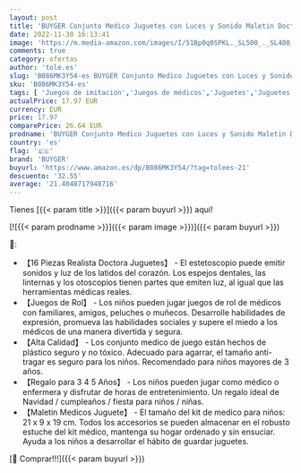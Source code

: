```yaml
---
layout: post
title: 'BUYGER Conjunto Medico Juguetes con Luces y Sonido Maletin Doctora Kit Enfermera Juguetes Juegos de rol Regalos de Cumpleaños de Navidad para Niña Niños Bebé 3 4 5 Años  Azul '
date: 2022-11-30 16:13:41
image: 'https://m.media-amazon.com/images/I/51Bp0q0SPKL._SL500_._SL400_.jpg'
comments: true
category: ofertas
author: 'tole.es'
slug: 'B086MK3Y54-es BUYGER Conjunto Medico Juguetes con Luces y Sonido Maletin...'
sku: 'B086MK3Y54-es'
tags: [ 'Juegos de imitación','Juegos de médicos','Juguetes','Juguetes y juegos','bebé','buyger','🇪🇸', ]
actualPrice: 17.97 EUR
currency: EUR
price: 17.97
comparePrice: 26.64 EUR
prodname: 'BUYGER Conjunto Medico Juguetes con Luces y Sonido Maletin Doctora Kit Enfermera Juguetes Juegos de rol Regalos de Cumpleaños de Navidad para Niña Niños Bebé 3 4 5 Años  Azul '
country: 'es'
flag: '🇪🇸'
brand: 'BUYGER'
buyurl: 'https://www.amazon.es/dp/B086MK3Y54/?tag=tolees-21'
descuento: '32.55'
average: '21.4048717948716'
---
```


Tienes [{{< param title >}}]({{< param buyurl >}}) aqui!

[![{{< param prodname >}}]({{< param image >}})]({{< param buyurl >}})

🔎:

- 【16 Piezas Realista Doctora Juguetes】 - El estetoscopio puede emitir sonidos y luz de los latidos del corazón. Los espejos dentales, las linternas y los otoscopios tienen partes que emiten luz, al igual que las herramientas médicas reales.
- 【Juegos de Rol】 - Los niños pueden jugar juegos de rol de médicos con familiares, amigos, peluches o muñecos. Desarrolle habilidades de expresión, promueva las habilidades sociales y supere el miedo a los médicos de una manera divertida y segura.
- 【Alta Calidad】 - Los conjunto medico de juego están hechos de plástico seguro y no tóxico. Adecuado para agarrar, el tamaño anti-tragar es seguro para los niños. Recomendado para niños mayores de 3 años.
- 【Regalo para 3 4 5 Años】 - Los niños pueden jugar como médico o enfermera y disfrutar de horas de entretenimiento. Un regalo ideal de Navidad / cumpleaños / fiesta para niños / niñas.
- 【Maletin Medicos Juguete】 - El tamaño del kit de medico para niños: 21 x 9 x 19 cm. Todos los accesorios se pueden almacenar en el robusto estuche del kit médico, mantenga su hogar ordenado y sin ensuciar. Ayuda a los niños a desarrollar el hábito de guardar juguetes.

[🛒 Comprar!!!]({{< param buyurl >}})
